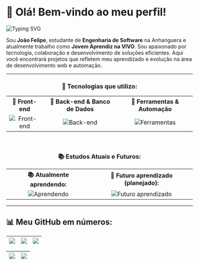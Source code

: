 # 👋 Olá! Bem-vindo ao meu perfil!

![Typing SVG](https://readme-typing-svg.herokuapp.com?color=%2310A1E8&size=24&center=false&lines=Desenvolvedor+em+evolu%C3%A7%C3%A3o!;Apaixonado+por+tecnologia!;Bem-vindo+ao+meu+perfil!)

Sou **João Felipe**, estudante de **Engenharia de Software** na Anhanguera e atualmente trabalho como **Jovem Aprendiz na VIVO**. Sou apaixonado por tecnologia, colaboração e desenvolvimento de soluções eficientes. Aqui você encontrará projetos que refletem meu aprendizado e evolução na área de desenvolvimento web e automação.

---

<div align="center">

### 🚀 Tecnologias que utilizo:
<table style="display: block;">
  <tr>
    <th>🔹 Front-end</th>
    <th>🔹 Back-end & Banco de Dados</th>
    <th>🔹 Ferramentas & Automação</th>
  </tr>
  <tr>
    <td align="center">
      <img src="https://skillicons.dev/icons?i=html,css,bootstrap,js" alt="Front-end">
    </td>
    <td align="center">
      <img src="https://skillicons.dev/icons?i=python,django,sqlite,nodejs" alt="Back-end">
    </td>
    <td align="center">
      <img src="https://skillicons.dev/icons?i=git,selenium,postman,linux" alt="Ferramentas">
    </td>
  </tr>
</table>

<br>

### 📚 Estudos Atuais e Futuros:
<table style="display: block;">
  <tr>
    <th>📚 Atualmente aprendendo:</th>
    <th>🎯 Futuro aprendizado (planejado):</th>
  </tr>
  <tr>
    <td align="center">
      <img src="https://skillicons.dev/icons?i=react,nodejs,sqlite,postman,linux" alt="Aprendendo">
    </td>
    <td align="center">
      <img src="https://skillicons.dev/icons?i=docker,fastapi,java,tailwind" alt="Futuro aprendizado">
    </td>
  </tr>
</table>

</div>

---

## 📊 Meu GitHub em números:
| ![](http://github-profile-summary-cards.vercel.app/api/cards/stats?username=J0A0F3L1P3&theme=nord_dark) | ![](https://github-readme-stats.vercel.app/api/top-langs/?username=J0A0F3L1P3&layout=compact&langs_count=6&theme=nord) | ![](http://github-profile-summary-cards.vercel.app/api/cards/repos-per-language?username=J0A0F3L1P3&hide=Html&theme=nord_dark) |
| :-: | :-: | :-: |

| ![](http://github-profile-summary-cards.vercel.app/api/cards/profile-details?username=J0A0F3L1P3&theme=nord_dark) | ![](https://github-readme-streak-stats.herokuapp.com/?user=J0A0F3L1P3&date_format=M%20j%5B%2C%20Y%5D&background=2D3742&stroke=2D3742&ring=6bbbca&fire=6bbbca&currStreakNum=fff&sideNums=6bbbca&currStreakLabel=6bbbca&sideLabels=fff&dates=fff) |
| :-: | :-: |


